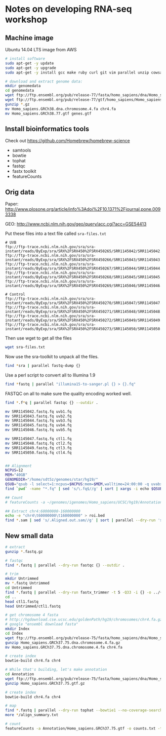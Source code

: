 # Notes on developing RNA-seq workshop

## Machine image

Ubuntu 14.04 LTS image from AWS

```bash
# install software
sudo apt-get -y update
sudo apt-get -y upgrade
sudo apt-get -y install gcc make ruby curl git vim parallel unzip cowsay wamerican wamerican-huge wamerican-large

# download and extract genome data:
mkdir genomedata
cd genomedata
wget ftp://ftp.ensembl.org/pub/release-77/fasta/homo_sapiens/dna/Homo_sapiens.GRCh38.dna.chromosome.4.fa.gz
wget ftp://ftp.ensembl.org/pub/release-77/gtf/homo_sapiens/Homo_sapiens.GRCh38.77.gtf.gz
gunzip *.gz
mv Homo_sapiens.GRCh38.dna.chromosome.4.fa chr4.fa
mv Homo_sapiens.GRCh38.77.gtf genes.gtf
```

## Install bioinformatics tools

Check out https://github.com/Homebrew/homebrew-science

* samtools
* bowtie
* tophat
* fastqc
* fastx toolkit
* featureCounts


## Orig data

Paper: http://www.plosone.org/article/info%3Adoi%2F10.1371%2Fjournal.pone.0093338

GEO: http://www.ncbi.nlm.nih.gov/geo/query/acc.cgi?acc=GSE54413

Put these files into a text file called `sra-files.txt`

```
# UVB
ftp://ftp-trace.ncbi.nlm.nih.gov/sra/sra-instant/reads/ByExp/sra/SRX%2FSRX450%2FSRX450265/SRR1145042/SRR1145042.sra
ftp://ftp-trace.ncbi.nlm.nih.gov/sra/sra-instant/reads/ByExp/sra/SRX%2FSRX450%2FSRX450266/SRR1145043/SRR1145043.sra
ftp://ftp-trace.ncbi.nlm.nih.gov/sra/sra-instant/reads/ByExp/sra/SRX%2FSRX450%2FSRX450267/SRR1145044/SRR1145044.sra
ftp://ftp-trace.ncbi.nlm.nih.gov/sra/sra-instant/reads/ByExp/sra/SRX%2FSRX450%2FSRX450268/SRR1145045/SRR1145045.sra
ftp://ftp-trace.ncbi.nlm.nih.gov/sra/sra-instant/reads/ByExp/sra/SRX%2FSRX450%2FSRX450269/SRR1145046/SRR1145046.sra

# Control
ftp://ftp-trace.ncbi.nlm.nih.gov/sra/sra-instant/reads/ByExp/sra/SRX%2FSRX450%2FSRX450270/SRR1145047/SRR1145047.sra
ftp://ftp-trace.ncbi.nlm.nih.gov/sra/sra-instant/reads/ByExp/sra/SRX%2FSRX450%2FSRX450271/SRR1145048/SRR1145048.sra
ftp://ftp-trace.ncbi.nlm.nih.gov/sra/sra-instant/reads/ByExp/sra/SRX%2FSRX450%2FSRX450272/SRR1145049/SRR1145049.sra
ftp://ftp-trace.ncbi.nlm.nih.gov/sra/sra-instant/reads/ByExp/sra/SRX%2FSRX450%2FSRX450273/SRR1145050/SRR1145050.sra
```

Then use wget to get all the files

```bash
wget sra-files.txt
```

Now use the sra-toolkit to unpack all the files.


```bash
find *sra | parallel fastq-dump {}
```

Use a perl script to convert all to Illumina 1.9

```bash
find *fastq | parallel "illumina15-to-sanger.pl {} > {}.fq"
```

FASTQC on all to make sure the quality encoding worked well.

```bash
find *.f*q | parallel fastqc {} --outdir .
```

```bash
mv SRR1145042.fastq.fq uvb1.fq
mv SRR1145043.fastq.fq uvb2.fq
mv SRR1145044.fastq.fq uvb3.fq
mv SRR1145045.fastq.fq uvb4.fq
mv SRR1145046.fastq.fq uvb5.fq

mv SRR1145047.fastq.fq ctl1.fq
mv SRR1145048.fastq.fq ctl2.fq
mv SRR1145049.fastq.fq ctl3.fq
mv SRR1145050.fastq.fq ctl4.fq


## Alignment
NCPUS=12
MEM="40GB"
GENOMEDIR="/home/sdt5z/genomes/star/hg19/"
QSUB="qsub -l select=1:ncpus=$NCPUS:mem=$MEM,walltime=24:00:00 -q uvabx -W group_list=uvabx -V -j oe -m bae -M vustephen+fir@gmail.com"
find `pwd` -name "*.fq" | sed 's/\.fq$//g' | sort | xargs -i echo $QSUB -- `which time` `which STAR` --genomeDir $GENOMEDIR --runThreadN $NCPUS --outFileNamePrefix {}. --readFilesIn {}.fq > runstar.sh

## Count
# featureCounts -a ~/genomes/igenomes/Homo_sapiens/UCSC/hg19/Annotation/Genes/genes.gtf -o counts.txt -T 12 -t exon -g gene_id *.sam

## Extract chr4:60000000-160000000
echo -e "chr4\t60000000\t160000000" > roi.bed
find *.sam | sed 's/.Aligned.out.sam//g' | sort | parallel --dry-run 'samtools view -Sb {}.Aligned.out.sam | bedtools intersect -abam - -b roi.bed | bedtools bamtofastq -i - -fq {}.fastq'
```


## New small data

```bash
# extract
gunzip *.fastq.gz

# fastqc
find *.fastq | parallel --dry-run fastqc {} --outdir .

# trim
mkdir Untrimmed
mv *.fastq Untrimmed
cd Untrimmed
find *.fastq | parallel --dry-run fastx_trimmer -t 5 -Q33 -i {} -o ../{}
cd ..
head ctl1.fastq
head Untrimmed/ctl1.fastq

# get chromosome 4 fasta
# http://hgdownload.cse.ucsc.edu/goldenPath/hg19/chromosomes/chr4.fa.gz
# google "ensembl download fasta"
mkdir Index
cd Index
wget ftp://ftp.ensembl.org/pub/release-75/fasta/homo_sapiens/dna/Homo_sapiens.GRCh37.75.dna.chromosome.4.fa.gz
gunzip Homo_sapiens.GRCh37.75.dna.chromosome.4.fa.gz
mv Homo_sapiens.GRCh37.75.dna.chromosome.4.fa chr4.fa

# create index
bowtie-build chr4.fa chr4

# While that's building, let's make annotation
cd Annotation
wget ftp://ftp.ensembl.org/pub/release-75/fasta/homo_sapiens/dna/Homo_sapiens.GRCh37.75.dna.chromosome.4.fa.gz
gunzip Homo_sapiens.GRCh37.75.gtf.gz

# create index
bowtie-build chr4.fa chr4

# map
find *.fastq | parallel --dry-run tophat --bowtie1 --no-coverage-search -o {}_tophat Index/chr4 {}
more */align_summary.txt

# count
featureCounts -a Annotation/Homo_sapiens.GRCh37.75.gtf -o counts.txt -t exon -g gene_name */accepted_hits.bam
```
